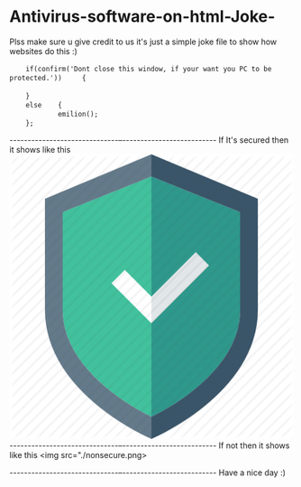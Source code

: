 # Antivirus-software-on-html-Joke-
Plss make sure u give credit to us it's just a simple joke file to show how websites do this :)


        if(confirm('Dont close this window, if your want you PC to be protected.'))     {

        }
        else    {
                emilion();
        };

------------------------------–--------------------------
If It's secured then it shows like this 
<img src="./secure.png">
------------------------------–--------------------------
If not then it shows like this 
<img src="./nonsecure.png>

------------------------------–--------------------------
Have a nice day :)
